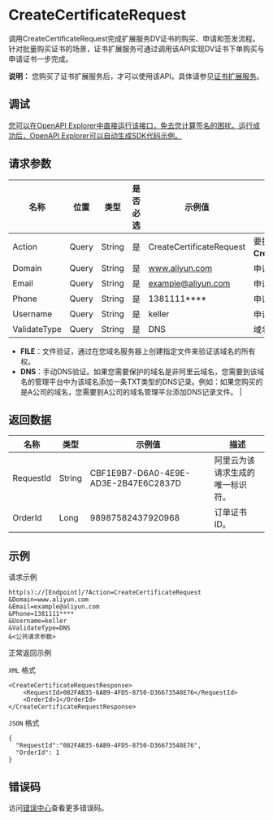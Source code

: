 # CreateCertificateRequest

调用CreateCertificateRequest完成扩展服务DV证书的购买、申请和签发流程。针对批量购买证书的场景，证书扩展服务可通过调用该API实现DV证书下单购买与申请证书一步完成。

**说明：** 您购买了证书扩展服务后，才可以使用该API。具体请参见[证书扩展服务](~~165099~~)。

## 调试

[您可以在OpenAPI Explorer中直接运行该接口，免去您计算签名的困扰。运行成功后，OpenAPI Explorer可以自动生成SDK代码示例。](https://api.aliyun.com/#product=cas&api=CreateCertificateRequest&type=RPC&version=2020-04-07)

## 请求参数

|名称|位置|类型|是否必选|示例值|描述|
|--|--|--|----|---|--|
|Action|Query|String|是|CreateCertificateRequest|要执行的操作。取值：**CreateCertificateRequest**。 |
|Domain|Query|String|是|www.aliyun.com|申请证书时绑定的域名。 |
|Email|Query|String|是|example@aliyun.com|申请人邮箱。 |
|Phone|Query|String|是|1381111\*\*\*\*|申请人手机号。 |
|Username|Query|String|是|keller|申请人姓名。 |
|ValidateType|Query|String|是|DNS|域名所有权验证方式。取值：

 -   **FILE**：文件验证，通过在您域名服务器上创建指定文件来验证该域名的所有权。
-   **DNS**：手动DNS验证。如果您需要保护的域名是非阿里云域名，您需要到该域名的管理平台中为该域名添加一条TXT类型的DNS记录。例如：如果您购买的是A公司的域名，您需要到A公司的域名管理平台添加DNS记录文件。 |

## 返回数据

|名称|类型|示例值|描述|
|--|--|---|--|
|RequestId|String|CBF1E9B7-D6A0-4E9E-AD3E-2B47E6C2837D|阿里云为该请求生成的唯一标识符。 |
|OrderId|Long|98987582437920968|订单证书ID。 |

## 示例

请求示例

```
http(s)://[Endpoint]/?Action=CreateCertificateRequest
&Domain=www.aliyun.com
&Email=example@aliyun.com
&Phone=1381111****
&Username=keller
&ValidateType=DNS
&<公共请求参数>
```

正常返回示例

`XML` 格式

```
<CreateCertificateRequestResponse>
    <RequestId>082FAB35-6AB9-4FD5-8750-D36673548E76</RequestId>
    <OrderId>1</OrderId>
</CreateCertificateRequestResponse>
```

`JSON` 格式

```
{
  "RequestId":"082FAB35-6AB9-4FD5-8750-D36673548E76",
  "OrderId": 1
}
```

## 错误码

访问[错误中心](https://error-center.aliyun.com/status/product/cas)查看更多错误码。

